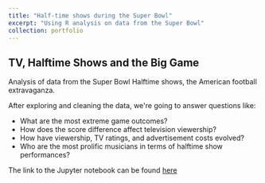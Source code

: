 ```yaml
---
title: "Half-time shows during the Super Bowl"
excerpt: "Using R analysis on data from the Super Bowl"
collection: portfolio
---
```


## TV, Halftime Shows and the Big Game

Analysis of data from the Super Bowl Halftime shows, the American football extravaganza.

After exploring and cleaning the data, we're going to answer questions like:

 * What are the most extreme game outcomes?
 * How does the score difference affect television viewership?
 * How have viewership, TV ratings, and advertisement costs evolved?
 * Who are the most prolific musicians in terms of halftime show performances?

The link to the Jupyter notebook can be found [here](https://github.com/SucismitaChutia/SucismitaChutia.github.io/blob/master/_portfolio/Super%20bowl.ipynb)
